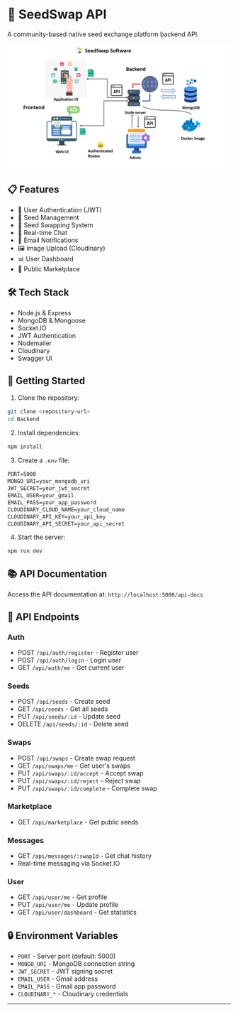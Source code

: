 # 🌱 SeedSwap API

A community-based native seed exchange platform backend API.

![SeedSwap Banner](Backend/img/Seedswap.png)

## 📋 Features

- 🔐 User Authentication (JWT)
- 🌿 Seed Management
- 🤝 Seed Swapping System
- 💬 Real-time Chat
- 📧 Email Notifications
- 🖼️ Image Upload (Cloudinary)
- 📊 User Dashboard
- 🏪 Public Marketplace

## 🛠️ Tech Stack

- Node.js & Express
- MongoDB & Mongoose
- Socket.IO
- JWT Authentication
- Nodemailer
- Cloudinary
- Swagger UI

## 🚀 Getting Started

1. Clone the repository:

```bash
git clone <repository-url>
cd Backend
```

2. Install dependencies:

```bash
npm install
```

3. Create a `.env` file:

```env
PORT=5000
MONGO_URI=your_mongodb_uri
JWT_SECRET=your_jwt_secret
EMAIL_USER=your_gmail
EMAIL_PASS=your_app_password
CLOUDINARY_CLOUD_NAME=your_cloud_name
CLOUDINARY_API_KEY=your_api_key
CLOUDINARY_API_SECRET=your_api_secret
```

4. Start the server:

```bash
npm run dev
```

## 📚 API Documentation

Access the API documentation at: `http://localhost:5000/api-docs`

## 🔌 API Endpoints

### Auth

- POST `/api/auth/register` - Register user
- POST `/api/auth/login` - Login user
- GET `/api/auth/me` - Get current user

### Seeds

- POST `/api/seeds` - Create seed
- GET `/api/seeds` - Get all seeds
- PUT `/api/seeds/:id` - Update seed
- DELETE `/api/seeds/:id` - Delete seed

### Swaps

- POST `/api/swaps` - Create swap request
- GET `/api/swaps/me` - Get user's swaps
- PUT `/api/swaps/:id/accept` - Accept swap
- PUT `/api/swaps/:id/reject` - Reject swap
- PUT `/api/swaps/:id/complete` - Complete swap

### Marketplace

- GET `/api/marketplace` - Get public seeds

### Messages

- GET `/api/messages/:swapId` - Get chat history
- Real-time messaging via Socket.IO

### User

- GET `/api/user/me` - Get profile
- PUT `/api/user/me` - Update profile
- GET `/api/user/dashboard` - Get statistics

## 🔒 Environment Variables

- `PORT` - Server port (default: 5000)
- `MONGO_URI` - MongoDB connection string
- `JWT_SECRET` - JWT signing secret
- `EMAIL_USER` - Gmail address
- `EMAIL_PASS` - Gmail app password
- `CLOUDINARY_*` - Cloudinary credentials

---
